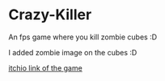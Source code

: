 # Crazy-Killer
An fps game where you kill zombie cubes :D

I added zombie image on the cubes :D

[itchio link of the game](https://selindoga.itch.io/crazy-killer/)
